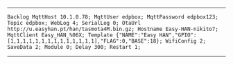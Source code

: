 <hr>


```Backlog MqttHost 10.1.0.78; MqttUser edpbox; MqttPassword edpbox123; Topic edpbox; WebLog 4; SerialLog 0; OtaUrl http://u.easyhan.pt/han/tasmota4M.bin.gz; Hostname Easy-HAN-nikito7; MqttClient Easy_HAN_%06X; Template {"NAME":"Easy HAN","GPIO":[1,1,1,1,1,1,1,1,1,1,1,1,1,1],"FLAG":0,"BASE":18}; WifiConfig 2; SaveData 2; Module 0; Delay 300; Restart 1; ``` 


<hr>


